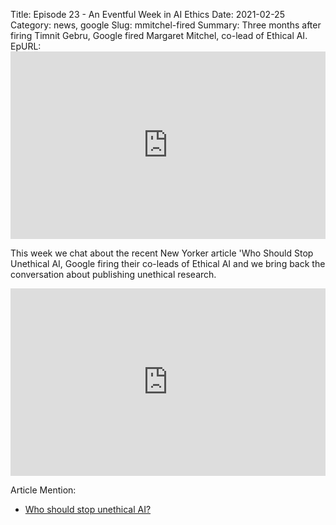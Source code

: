Title: Episode 23 - An Eventful Week in AI Ethics
Date: 2021-02-25
Category: news, google
Slug: mmitchel-fired
Summary: Three months after firing Timnit Gebru, Google fired Margaret Mitchel, co-lead of Ethical AI.
EpURL: <iframe title="An Eventful Week in AI Ethics" allowtransparency="true" height="300" width="100%" style="border: none; min-width: min(100%, 430px);" scrolling="no" data-name="pb-iframe-player" src="https://www.podbean.com/player-v2/?i=f2thp-fbd9e7-pb&from=pb6admin&download=1&square=1&share=1&download=1&rtl=0&fonts=Arial&skin=1&btn-skin=12&size=300" allowfullscreen=""></iframe>

This week we chat about the recent New Yorker article 'Who Should Stop Unethical AI, Google firing their co-leads of Ethical AI and we bring back the conversation about publishing unethical research. 



<iframe title="An Eventful Week in AI Ethics" allowtransparency="true" height="300" width="100%" style="border: none; min-width: min(100%, 430px);" scrolling="no" data-name="pb-iframe-player" src="https://www.podbean.com/player-v2/?i=f2thp-fbd9e7-pb&from=pb6admin&download=1&square=1&share=1&download=1&rtl=0&fonts=Arial&skin=1&btn-skin=12&size=300" allowfullscreen=""></iframe>

Article Mention:
- [Who should stop unethical AI?](https://www.newyorker.com/tech/annals-of-technology/who-should-stop-unethical-ai)